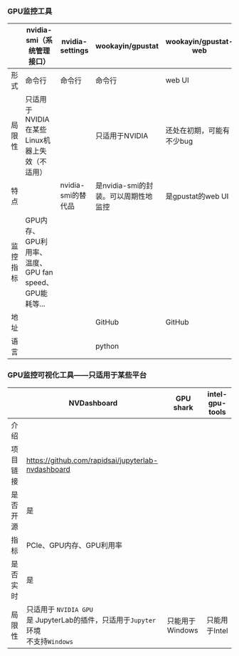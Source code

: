 ### GPU监控工具

|          | nvidia-smi（系统管理接口）                            | nvidia-settings    | wookayin/gpustat                     | wookayin/gpustat-web      | mountassir/gmonitor                                          |
| -------- | ----------------------------------------------------- | ------------------ | ------------------------------------ | ------------------------- | ------------------------------------------------------------ |
| 形式     | 命令行                                                | 命令行             | 命令行                               | web UI                    |                                                              |
| 局限性   | 只适用于NVIDIA<br />在某些Linux机器上失效（不适用）   |                    | 只适用于NVIDIA                       | 还处在初期，可能有不少bug | 适用于Ubuntu系统，没在别的系统中测试。理论上可以适用于多GPU的场景，但没实际试过 |
| 特点     |                                                       | nvidia-smi的替代品 | 是nvidia-smi的封装。可以周期性地监控 | 是gpustat的web UI         |                                                              |
| 监控指标 | GPU内存、GPU利用率、温度、GPU fan speed、GPU能耗等... |                    |                                      |                           | core usage, VRAM usage, PCI-E & memory bus usage、GPU温度    |
| 地址     |                                                       |                    | GitHub                               | GitHub                    | GitHub                                                       |
| 语言     |                                                       |                    | python                               |                           | C++                                                          |



### GPU监控可视化工具——只适用于某些平台

|          | NVDashboard                                                  | GPU shark       | intel-gpu-tools |
| -------- | ------------------------------------------------------------ | --------------- | --------------- |
| 介绍     |                                                              |                 |                 |
| 项目链接 | https://github.com/rapidsai/jupyterlab-nvdashboard           |                 |                 |
| 是否开源 | 是                                                           |                 |                 |
| 指标     | PCIe、GPU内存、GPU利用率                                     |                 |                 |
| 是否实时 | 是                                                           |                 |                 |
| 局限性   | 只适用于 `NVIDIA GPU`<br />是 JupyterLab的插件，只适用于`Jupyter`环境<br />不支持`Windows` | 只能用于Windows | 只能用于Intel   |

